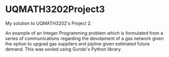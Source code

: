 # UQMATH3202Project3
My solution to UQMATH3202's Project 2.

An example of an Integer Programming problem which is formulated from a series of communications regarding the devolpment of a gas network given the option to upgrad gas suppliers and pipline given estimated future demand. This was sovled using Gurobi's Python library.
